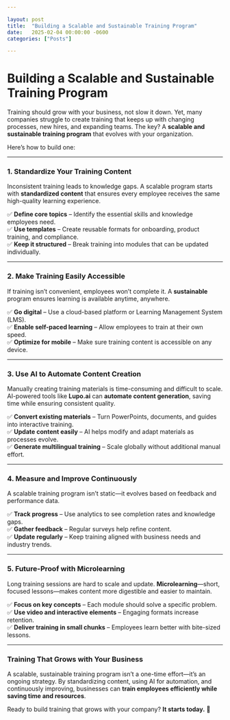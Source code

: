```yaml
---

layout: post
title:  "Building a Scalable and Sustainable Training Program"
date:   2025-02-04 00:00:00 -0600
categories: ["Posts"] 

---
```


# **Building a Scalable and Sustainable Training Program**  

Training should grow with your business, not slow it down. Yet, many companies struggle to create training that keeps up with changing processes, new hires, and expanding teams. The key? A **scalable and sustainable training program** that evolves with your organization.  

Here’s how to build one:  

---

### **1. Standardize Your Training Content**  
Inconsistent training leads to knowledge gaps. A scalable program starts with **standardized content** that ensures every employee receives the same high-quality learning experience.  

✅ **Define core topics** – Identify the essential skills and knowledge employees need.  
✅ **Use templates** – Create reusable formats for onboarding, product training, and compliance.  
✅ **Keep it structured** – Break training into modules that can be updated individually.  

---

### **2. Make Training Easily Accessible**  
If training isn’t convenient, employees won’t complete it. A **sustainable** program ensures learning is available anytime, anywhere.  

✅ **Go digital** – Use a cloud-based platform or Learning Management System (LMS).  
✅ **Enable self-paced learning** – Allow employees to train at their own speed.  
✅ **Optimize for mobile** – Make sure training content is accessible on any device.  

---

### **3. Use AI to Automate Content Creation**  
Manually creating training materials is time-consuming and difficult to scale. AI-powered tools like **Lupo.ai** can **automate content generation**, saving time while ensuring consistent quality.  

✅ **Convert existing materials** – Turn PowerPoints, documents, and guides into interactive training.  
✅ **Update content easily** – AI helps modify and adapt materials as processes evolve.  
✅ **Generate multilingual training** – Scale globally without additional manual effort.  

---

### **4. Measure and Improve Continuously**  
A scalable training program isn’t static—it evolves based on feedback and performance data.  

✅ **Track progress** – Use analytics to see completion rates and knowledge gaps.  
✅ **Gather feedback** – Regular surveys help refine content.  
✅ **Update regularly** – Keep training aligned with business needs and industry trends.  

---

### **5. Future-Proof with Microlearning**  
Long training sessions are hard to scale and update. **Microlearning**—short, focused lessons—makes content more digestible and easier to maintain.  

✅ **Focus on key concepts** – Each module should solve a specific problem.  
✅ **Use video and interactive elements** – Engaging formats increase retention.  
✅ **Deliver training in small chunks** – Employees learn better with bite-sized lessons.  

---

### **Training That Grows with Your Business**  
A scalable, sustainable training program isn’t a one-time effort—it’s an ongoing strategy. By standardizing content, using AI for automation, and continuously improving, businesses can **train employees efficiently while saving time and resources**.  

Ready to build training that grows with your company? **It starts today.** 🚀  